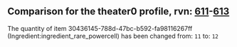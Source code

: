 ## Comparison for the theater0 profile, rvn: [611](https://github.com/PRO100KatYT/FortniteProfileRevisions/tree/main/profiles/theater0/611%20theater0.json)-[613](https://github.com/PRO100KatYT/FortniteProfileRevisions/tree/main/profiles/theater0/613%20theater0.json)

The quantity of item 30436145-788d-47bc-b592-fa98116267ff (Ingredient:ingredient_rare_powercell) has been changed from: `11` to: `12`
<br><br>
